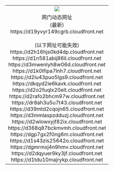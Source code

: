 ﻿<table>
  <tr></tr>
  <tr><td colspan=2 align=center><img src="https://d19yvyr149cgrb.cloudfront.net/Up/oGate.jpg" /></td></tr>
  <tr><td colspan=2 align=center>网门动态网址<br/>(最新)
<br>https://d19yvyr149cgrb.cloudfront.net
<br/><br/>(以下网址可能失效)
<br>https://d2h16hjs0kd4dp.cloudfront.net
<br>https://d1n581abij86il.cloudfront.net
<br>https://d3mwenlyh8w06d.cloudfront.net
<br>https://d1k0lfipa7lnh7.cloudfront.net
<br>https://d2iu43puo5lgs9.cloudfront.net
<br>https://dkqyd2ie6kavk.cloudfront.net
<br>https://d2o2fuqlx20elt.cloudfront.net
<br>https://d2rafo2bhcm97w.cloudfront.net
<br>https://dr8ah3u5u7t43.cloudfront.net
<br>https://d39mtd2cqojn65.cloudfront.net
<br>https://d3mmlaspzdduzj.cloudfront.net
<br>https://d2wlowxyjf82ix.cloudfront.net
<br>https://d368q87bckmvmh.cloudfront.net
<br>https://dgp7gx2f0ng6m.cloudfront.net
<br>https://d1s43zis25642o.cloudfront.net
<br>https://dgmrmxj4n9hmv.cloudfront.net
<br>https://d2dqyuer9ky3jf.cloudfront.net
<br>https://d1tdu10majrykp.cloudfront.net
    </td>
  </tr>
</table>

